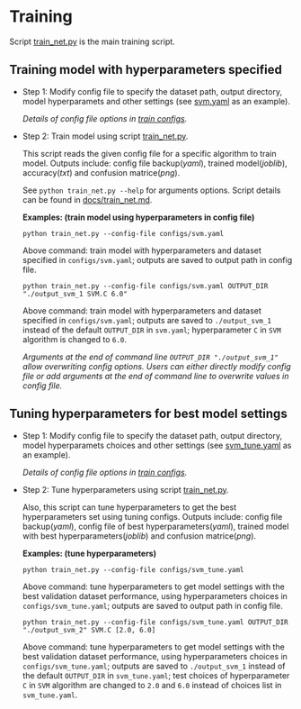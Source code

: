 # Training

Script [train_net.py](https://github.com/Rescue-Heroes/LimbRescueML/blob/main/train_net.py) is the main training script.

## Training model with hyperparameters specified

- Step 1: Modify config file to specify the dataset path, output directory, model hyperparamets and other settings (see [svm.yaml](https://github.com/Rescue-Heroes/LimbRescueML/blob/main/configs/svm.yaml) as an example).

    _Details of config file options in [train configs](https://github.com/Rescue-Heroes/LimbRescueML/blob/main/configs/README.md)._

- Step 2: Train model using script [train_net.py](https://github.com/Rescue-Heroes/LimbRescueML/blob/main/train_net.py).

    This script reads the given config file for a specific algorithm to train model. Outputs include: config file backup(_yaml_), trained model(_joblib_), accuracy(_txt_) and confusion matrice(_png_).

    See `python train_net.py --help` for arguments options. Script details can be found in [docs/train_net.md](https://github.com/Rescue-Heroes/LimbRescueML/blob/main/docs/train_net.md).

    **Examples: (train model using hyperparameters in config file)**

    ```
    python train_net.py --config-file configs/svm.yaml
    ```
    Above command: train model with hyperparameters and dataset specified in `configs/svm.yaml`; outputs are saved to output path in config file.

    ```
    python train_net.py --config-file configs/svm.yaml OUTPUT_DIR "./output_svm_1 SVM.C 6.0"
    ```
    Above command: train model with hyperparameters and dataset specified in `configs/svm.yaml`; outputs are saved to `./output_svm_1` instead of the default `OUTPUT_DIR` in `svm.yaml`; hyperparameter `C` in `SVM` algorithm is changed to `6.0`. 

    _Arguments at the end of command line `OUTPUT_DIR "./output_svm_1"` allow overwriting config options. Users can either directly modify config file or add arguments at the end of command line to overwrite values in config file._

## Tuning hyperparameters for best model settings

- Step 1: Modify config file to specify the dataset path, output directory, model hyperparamets choices and other settings (see [svm_tune.yaml](https://github.com/Rescue-Heroes/LimbRescueML/blob/main/configs/svm_tune.yaml) as an example).

    _Details of config file options in [train configs](https://github.com/Rescue-Heroes/LimbRescueML/blob/main/configs/README.md)._

- Step 2: Tune hyperparameters using script [train_net.py](https://github.com/Rescue-Heroes/LimbRescueML/blob/main/train_net.py).

    Also, this script can tune hyperparameters to get the best hyperparameters set using tuning configs. Outputs include: config file backup(_yaml_), config file of best hyperparameters(_yaml_), trained model with best hyperparameters(_joblib_) and confusion matrice(_png_).

    **Examples: (tune hyperparameters)**
    ```
    python train_net.py --config-file configs/svm_tune.yaml
    ```
    Above command: tune hyperparameters to get model settings with the best validation dataset performance, using hyperparameters choices in `configs/svm_tune.yaml`; outputs are saved to output path in config file.

    ```
    python train_net.py --config-file configs/svm_tune.yaml OUTPUT_DIR "./output_svm_2" SVM.C [2.0, 6.0]
    ```
    Above command: tune hyperparameters to get model settings with the best validation dataset performance, using hyperparameters choices in `configs/svm_tune.yaml`; outputs are saved to `./output_svm_1` instead of the default `OUTPUT_DIR` in `svm_tune.yaml`; test choices of hyperparameter `C` in `SVM` algorithm are changed to `2.0` and `6.0` instead of choices list in `svm_tune.yaml`.